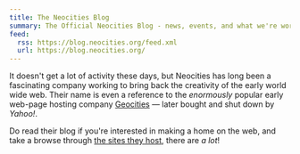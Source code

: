 ```yaml
---
title: The Neocities Blog
summary: The Official Neocities Blog - news, events, and what we're working on.
feed:
  rss: https://blog.neocities.org/feed.xml
  url: https://blog.neocities.org/
---
```


It doesn't get a lot of activity these days, but Neocities has long been a fascinating company working to bring back the creativity of the early world wide web. Their name is even a reference to the _enormously_ popular early web-page hosting company [Geocities](https://en.wikipedia.org/wiki/GeoCities) — later bought and shut down by _Yahoo!_.

Do read their blog if you're interested in making a home on the web, and take a browse through [the sites they host](https://neocities.org/browse), there are _a lot_!
